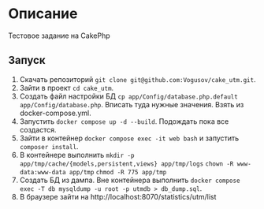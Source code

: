 # Описание

Тестовое задание на CakePhp

## Запуск
1. Скачать репозиторий `git clone git@github.com:Vogusov/cake_utm.git`.
2. Зайти в проект `cd cake_utm`.
3. Создать файл настройки БД `cp app/Config/database.php.default app/Config/database.php`. Вписать туда нужные значения. Взять из docker-compose.yml.
4. Запустить `docker compose up -d --build`. Подождать пока все создастся.
5. Зайти в контейнер `docker compose exec -it web bash` и запустить `composer install`.
6. В контейнере выполнить
 `mkdir -p app/tmp/cache/{models,persistent,views} app/tmp/logs`
 `chown -R www-data:www-data app/tmp`
 `chmod -R 775 app/tmp`
7. Создать БД из дампа. Вне контейнера выполнить `docker compose exec -T db mysqldump -u root -p utmdb > db_dump.sql`.
8. В браузере зайти на http://localhost:8070/statistics/utm/list
